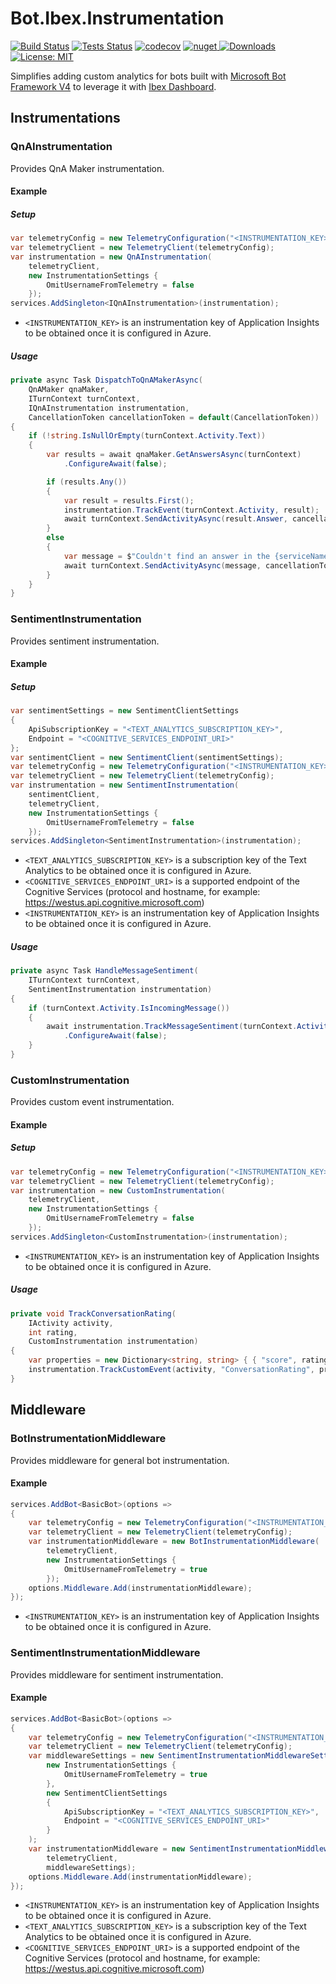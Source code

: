 # Bot.Ibex.Instrumentation

[![Build Status](https://ci.appveyor.com/api/projects/status/github/ObjectivityLtd/Bot.Ibex.Instrumentation?branch=master&svg=true)](https://ci.appveyor.com/project/ObjectivityAdminsTeam/bot-ibex-instrumentation) [![Tests Status](https://img.shields.io/appveyor/tests/ObjectivityAdminsTeam/bot-ibex-instrumentation/master.svg)](https://ci.appveyor.com/project/ObjectivityAdminsTeam/bot-ibex-instrumentation) [![codecov](https://codecov.io/gh/ObjectivityLtd/Bot.Ibex.Instrumentation/branch/master/graph/badge.svg)](https://codecov.io/gh/ObjectivityLtd/Bot.Ibex.Instrumentation)   [![nuget](https://img.shields.io/nuget/v/Bot.Ibex.Instrumentation.svg) ![Downloads](https://img.shields.io/nuget/dt/Bot.Ibex.Instrumentation.svg)](https://www.nuget.org/packages/Bot.Ibex.Instrumentation/) [![License: MIT](https://img.shields.io/badge/License-MIT-brightgreen.svg)](https://opensource.org/licenses/MIT)

Simplifies adding custom analytics for bots built with [Microsoft Bot Framework V4](https://dev.botframework.com) to leverage it with [Ibex Dashboard](https://github.com/Azure/ibex-dashboard).

## Instrumentations

### QnAInstrumentation

Provides QnA Maker instrumentation.

#### Example

##### Setup

```csharp
var telemetryConfig = new TelemetryConfiguration("<INSTRUMENTATION_KEY>");
var telemetryClient = new TelemetryClient(telemetryConfig);
var instrumentation = new QnAInstrumentation(
    telemetryClient,
    new InstrumentationSettings {
        OmitUsernameFromTelemetry = false
    });
services.AddSingleton<IQnAInstrumentation>(instrumentation);
```

* `<INSTRUMENTATION_KEY>` is an instrumentation key of Application Insights to be obtained once it is configured in Azure.

##### Usage

```csharp
private async Task DispatchToQnAMakerAsync(
    QnAMaker qnaMaker,
    ITurnContext turnContext,
    IQnAInstrumentation instrumentation,
    CancellationToken cancellationToken = default(CancellationToken))
{
    if (!string.IsNullOrEmpty(turnContext.Activity.Text))
    {
        var results = await qnaMaker.GetAnswersAsync(turnContext)
            .ConfigureAwait(false);

        if (results.Any())
        {
            var result = results.First();
            instrumentation.TrackEvent(turnContext.Activity, result);
            await turnContext.SendActivityAsync(result.Answer, cancellationToken: cancellationToken);
        }
        else
        {
            var message = $"Couldn't find an answer in the {serviceName}.";
            await turnContext.SendActivityAsync(message, cancellationToken: cancellationToken);
        }
    }
}
```

### SentimentInstrumentation

Provides sentiment instrumentation.

#### Example

##### Setup

```csharp
var sentimentSettings = new SentimentClientSettings
{
    ApiSubscriptionKey = "<TEXT_ANALYTICS_SUBSCRIPTION_KEY>",
    Endpoint = "<COGNITIVE_SERVICES_ENDPOINT_URI>"
};
var sentimentClient = new SentimentClient(sentimentSettings);
var telemetryConfig = new TelemetryConfiguration("<INSTRUMENTATION_KEY>");
var telemetryClient = new TelemetryClient(telemetryConfig);
var instrumentation = new SentimentInstrumentation(
    sentimentClient,
    telemetryClient,
    new InstrumentationSettings {
        OmitUsernameFromTelemetry = false
    });
services.AddSingleton<SentimentInstrumentation>(instrumentation);
```

* `<TEXT_ANALYTICS_SUBSCRIPTION_KEY>` is a subscription key of the Text Analytics to be obtained once it is configured in Azure.
* `<COGNITIVE_SERVICES_ENDPOINT_URI>` is a supported endpoint of the Cognitive Services (protocol and hostname, for example: https://westus.api.cognitive.microsoft.com)
* `<INSTRUMENTATION_KEY>` is an instrumentation key of Application Insights to be obtained once it is configured in Azure.

##### Usage

```csharp
private async Task HandleMessageSentiment(
    ITurnContext turnContext,
    SentimentInstrumentation instrumentation)
{
    if (turnContext.Activity.IsIncomingMessage())
    {
        await instrumentation.TrackMessageSentiment(turnContext.Activity)
            .ConfigureAwait(false);
    }
}
```
### CustomInstrumentation

Provides custom event instrumentation.

#### Example

##### Setup

```csharp
var telemetryConfig = new TelemetryConfiguration("<INSTRUMENTATION_KEY>");
var telemetryClient = new TelemetryClient(telemetryConfig);
var instrumentation = new CustomInstrumentation(
    telemetryClient,
    new InstrumentationSettings {
        OmitUsernameFromTelemetry = false
    });
services.AddSingleton<CustomInstrumentation>(instrumentation);
```

* `<INSTRUMENTATION_KEY>` is an instrumentation key of Application Insights to be obtained once it is configured in Azure.

##### Usage

```csharp
private void TrackConversationRating(
    IActivity activity,
    int rating,
    CustomInstrumentation instrumentation)
{
    var properties = new Dictionary<string, string> { { "score", rating } };
    instrumentation.TrackCustomEvent(activity, "ConversationRating", properties);
}
```

## Middleware

### BotInstrumentationMiddleware

Provides middleware for general bot instrumentation.

#### Example

```csharp
services.AddBot<BasicBot>(options =>
{
    var telemetryConfig = new TelemetryConfiguration("<INSTRUMENTATION_KEY>");
    var telemetryClient = new TelemetryClient(telemetryConfig);
    var instrumentationMiddleware = new BotInstrumentationMiddleware(
        telemetryClient,
        new InstrumentationSettings {
            OmitUsernameFromTelemetry = true
        });
    options.Middleware.Add(instrumentationMiddleware);
});
```

* `<INSTRUMENTATION_KEY>` is an instrumentation key of Application Insights to be obtained once it is configured in Azure.

### SentimentInstrumentationMiddleware

Provides middleware for sentiment instrumentation.

#### Example

```csharp
services.AddBot<BasicBot>(options =>
{
    var telemetryConfig = new TelemetryConfiguration("<INSTRUMENTATION_KEY>");
    var telemetryClient = new TelemetryClient(telemetryConfig);
    var middlewareSettings = new SentimentInstrumentationMiddlewareSettings(
        new InstrumentationSettings {
            OmitUsernameFromTelemetry = true
        },
        new SentimentClientSettings
        {
            ApiSubscriptionKey = "<TEXT_ANALYTICS_SUBSCRIPTION_KEY>",
            Endpoint = "<COGNITIVE_SERVICES_ENDPOINT_URI>"
        }
    );
    var instrumentationMiddleware = new SentimentInstrumentationMiddleware(
        telemetryClient,
        middlewareSettings);
    options.Middleware.Add(instrumentationMiddleware);
});
```

* `<INSTRUMENTATION_KEY>` is an instrumentation key of Application Insights to be obtained once it is configured in Azure.
* `<TEXT_ANALYTICS_SUBSCRIPTION_KEY>` is a subscription key of the Text Analytics to be obtained once it is configured in Azure.
* `<COGNITIVE_SERVICES_ENDPOINT_URI>` is a supported endpoint of the Cognitive Services (protocol and hostname, for example: https://westus.api.cognitive.microsoft.com)

